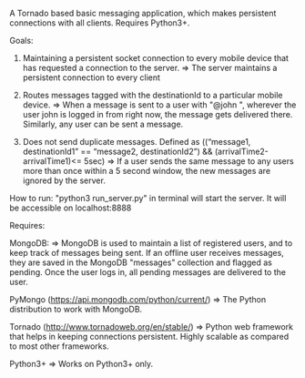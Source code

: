 A Tornado based basic messaging application, which makes persistent connections with all clients. Requires Python3+.


Goals:

1. Maintaining a persistent socket connection to every mobile device that has requested a connection to the server.
=> The server maintains a persistent connection to every client

2. 	Routes messages tagged with the destinationId to a particular mobile device.
=> When a message is sent to a user with "@john <MESSAGE TEXT>", wherever the user john is logged in from right now, the message gets delivered there. Similarly, any user can be sent a message.

3. Does not send duplicate messages. Defined as ((“message1, destinationId1” == “message2, destinationId2”) && (arrivalTime2-arrivalTime1)<= 5sec)
=> If a user sends the same message to any users more than once within a 5 second window, the new messages are ignored by the server.


How to run:
"python3 run_server.py" in terminal will start the server. It will be accessible on localhost:8888


Requires:


MongoDB:
=> MongoDB is used to maintain a list of registered users, and to keep track of messages being sent.
If an offline user receives messages, they are saved in the MongoDB "messages" collection and flagged as pending. Once the user logs in, all pending messages are delivered to the user.


PyMongo (https://api.mongodb.com/python/current/)
=> The Python distribution to work with MongoDB.


Tornado (http://www.tornadoweb.org/en/stable/)
=> Python web framework that helps in keeping connections persistent. Highly scalable as compared to most other frameworks.


Python3+
=> Works on Python3+ only.
